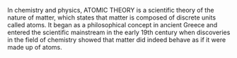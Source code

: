 In chemistry and physics, ATOMIC THEORY is a scientific theory of the nature of matter, which states that matter is composed of discrete units called atoms. It began as a philosophical concept in ancient Greece and entered the scientific mainstream in the early 19th century when discoveries in the field of chemistry showed that matter did indeed behave as if it were made up of atoms.
